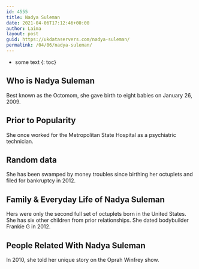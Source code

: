 ```yaml
---
id: 4555
title: Nadya Suleman
date: 2021-04-06T17:12:46+00:00
author: Laima
layout: post
guid: https://ukdataservers.com/nadya-suleman/
permalink: /04/06/nadya-suleman/
---
```


* some text
{: toc}


## Who is Nadya Suleman
                  
                  
                  
Best known as the Octomom, she gave birth to eight babies on January 26, 2009.
                  
              
            
              
            
                
                
                
## Prior to Popularity
                  
                  
                  
She once worked for the Metropolitan State Hospital as a psychiatric technician.
                  
              
            
              
            
                
                
                
## Random data
                  
                  
                  
She has been swamped by money troubles since birthing her octuplets and filed for bankruptcy in 2012.
                  
              
            
              
            
                
                
                
## Family & Everyday Life of Nadya Suleman
                  
                  
                  
Hers were only the second full set of octuplets born in the United States. She has six other children from prior relationships. She dated bodybuilder Frankie G in 2012.
                  
              
            
              
            
                
                
                
## People Related With Nadya Suleman
                  
                  
                  
In 2010, she told her unique story on the Oprah Winfrey show.
                  
              
            
              
            
                
              
            
              
              
            
            
              
            
          
          
          